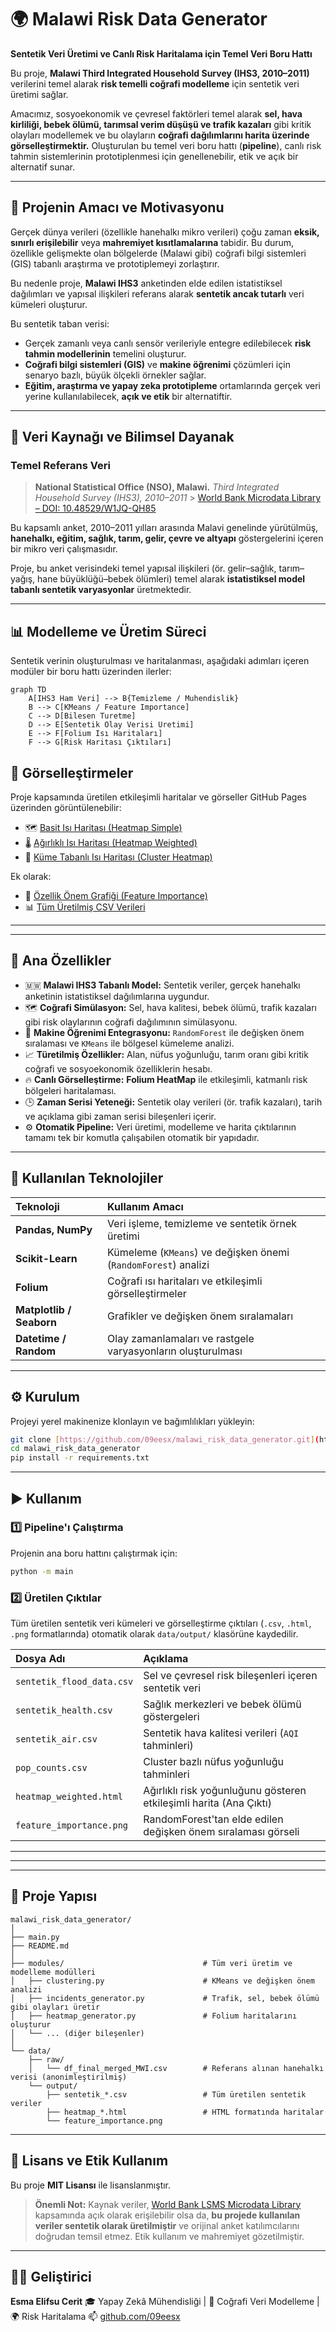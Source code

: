 # 🌍 Malawi Risk Data Generator

**Sentetik Veri Üretimi ve Canlı Risk Haritalama için Temel Veri Boru Hattı**

Bu proje, **Malawi Third Integrated Household Survey (IHS3, 2010–2011)** verilerini temel alarak **risk temelli coğrafi modelleme** için sentetik veri üretimi sağlar.

Amacımız, sosyoekonomik ve çevresel faktörleri temel alarak **sel, hava kirliliği, bebek ölümü, tarımsal verim düşüşü ve trafik kazaları** gibi kritik olayları modellemek ve bu olayların **coğrafi dağılımlarını harita üzerinde görselleştirmektir.** Oluşturulan bu temel veri boru hattı (**pipeline**), canlı risk tahmin sistemlerinin prototiplenmesi için genellenebilir, etik ve açık bir alternatif sunar.

---

## 🎯 Projenin Amacı ve Motivasyonu

Gerçek dünya verileri (özellikle hanehalkı mikro verileri) çoğu zaman **eksik, sınırlı erişilebilir** veya **mahremiyet kısıtlamalarına** tabidir. Bu durum, özellikle gelişmekte olan bölgelerde (Malawi gibi) coğrafi bilgi sistemleri (GIS) tabanlı araştırma ve prototiplemeyi zorlaştırır.

Bu nedenle proje, **Malawi IHS3** anketinden elde edilen istatistiksel dağılımları ve yapısal ilişkileri referans alarak **sentetik ancak tutarlı** veri kümeleri oluşturur.

Bu sentetik taban verisi:
- Gerçek zamanlı veya canlı sensör verileriyle entegre edilebilecek **risk tahmin modellerinin** temelini oluşturur.
- **Coğrafi bilgi sistemleri (GIS)** ve **makine öğrenimi** çözümleri için senaryo bazlı, büyük ölçekli örnekler sağlar.
- **Eğitim, araştırma ve yapay zeka prototipleme** ortamlarında gerçek veri yerine kullanılabilecek, **açık ve etik** bir alternatiftir.

---

## 🧠 Veri Kaynağı ve Bilimsel Dayanak

### Temel Referans Veri
> **National Statistical Office (NSO), Malawi.** *Third Integrated Household Survey (IHS3), 2010–2011* > [World Bank Microdata Library – DOI: 10.48529/W1JQ-QH85](https://doi.org/10.48529/W1JQ-QH85)

Bu kapsamlı anket, 2010–2011 yılları arasında Malavi genelinde yürütülmüş, **hanehalkı, eğitim, sağlık, tarım, gelir, çevre ve altyapı** göstergelerini içeren bir mikro veri çalışmasıdır.

Proje, bu anket verisindeki temel yapısal ilişkileri (ör. gelir–sağlık, tarım–yağış, hane büyüklüğü–bebek ölümleri) temel alarak **istatistiksel model tabanlı sentetik varyasyonlar** üretmektedir.

---

## 📊 Modelleme ve Üretim Süreci

Sentetik verinin oluşturulması ve haritalanması, aşağıdaki adımları içeren modüler bir boru hattı üzerinden ilerler:

```mermaid
graph TD
    A[IHS3 Ham Veri] --> B{Temizleme / Muhendislik}
    B --> C[KMeans / Feature Importance]
    C --> D[Bilesen Turetme]
    D --> E[Sentetik Olay Verisi Uretimi]
    E --> F[Folium Isı Haritaları]
    F --> G[Risk Haritası Çıktıları]
```
## 📍 Görselleştirmeler

Proje kapsamında üretilen etkileşimli haritalar ve görseller GitHub Pages üzerinden görüntülenebilir:

- 🗺️ [Basit Isı Haritası (Heatmap Simple)](https://09eesx.github.io/malawi_synthetic_data_pipeline/data/output/heatmap_simple.html)
- 🌡️ [Ağırlıklı Isı Haritası (Heatmap Weighted)](https://09eesx.github.io/malawi_synthetic_data_pipeline/data/output/heatmap_weighted.html)
- 🔵 [Küme Tabanlı Isı Haritası (Cluster Heatmap)](https://09eesx.github.io/malawi_synthetic_data_pipeline/data/output/heatmap_clusters.html)

Ek olarak:
- 🧩 [Özellik Önem Grafiği (Feature Importance)](https://09eesx.github.io/malawi_synthetic_data_pipeline/data/output/feature_importance.png)
- 📊 [Tüm Üretilmiş CSV Verileri](https://github.com/09eesx/malawi_synthetic_data_pipeline/tree/main/data/output)

---
---

## 🚀 Ana Özellikler

* 🇲🇼 **Malawi IHS3 Tabanlı Model:** Sentetik veriler, gerçek hanehalkı anketinin istatistiksel dağılımlarına uygundur.
* 🗺️ **Coğrafi Simülasyon:** Sel, hava kalitesi, bebek ölümü, trafik kazaları gibi risk olaylarının coğrafi dağılımının simülasyonu.
* 🧮 **Makine Öğrenimi Entegrasyonu:** `RandomForest` ile değişken önem sıralaması ve `KMeans` ile bölgesel kümeleme analizi.
* 📈 **Türetilmiş Özellikler:** Alan, nüfus yoğunluğu, tarım oranı gibi kritik coğrafi ve sosyoekonomik özelliklerin hesabı.
* 🔥 **Canlı Görselleştirme:** **Folium HeatMap** ile etkileşimli, katmanlı risk bölgeleri haritalaması.
* 🕒 **Zaman Serisi Yeteneği:** Sentetik olay verileri (ör. trafik kazaları), tarih ve açıklama gibi zaman serisi bileşenleri içerir.
* ⚙️ **Otomatik Pipeline:** Veri üretimi, modelleme ve harita çıktılarının tamamı tek bir komutla çalışabilen otomatik bir yapıdadır.

---

## 🧩 Kullanılan Teknolojiler

| Teknoloji | Kullanım Amacı |
| :--- | :--- |
| **Pandas, NumPy** | Veri işleme, temizleme ve sentetik örnek üretimi |
| **Scikit-Learn** | Kümeleme (`KMeans`) ve değişken önemi (`RandomForest`) analizi |
| **Folium** | Coğrafi ısı haritaları ve etkileşimli görselleştirmeler |
| **Matplotlib / Seaborn** | Grafikler ve değişken önem sıralamaları |
| **Datetime / Random** | Olay zamanlamaları ve rastgele varyasyonların oluşturulması |

---

## ⚙️ Kurulum

Projeyi yerel makinenize klonlayın ve bağımlılıkları yükleyin:

```bash
git clone [https://github.com/09eesx/malawi_risk_data_generator.git](https://github.com/09eesx/malawi_risk_data_generator.git)
cd malawi_risk_data_generator
pip install -r requirements.txt
```

---

## ▶️ Kullanım

### 1️⃣ Pipeline'ı Çalıştırma

Projenin ana boru hattını çalıştırmak için:

```bash
python -m main
```

### 2️⃣ Üretilen Çıktılar

Tüm üretilen sentetik veri kümeleri ve görselleştirme çıktıları (`.csv`, `.html`, `.png` formatlarında) otomatik olarak `data/output/` klasörüne kaydedilir.

| Dosya Adı | Açıklama |
| :--- | :--- |
| `sentetik_flood_data.csv` | Sel ve çevresel risk bileşenleri içeren sentetik veri |
| `sentetik_health.csv` | Sağlık merkezleri ve bebek ölümü göstergeleri |
| `sentetik_air.csv` | Sentetik hava kalitesi verileri (`AQI` tahminleri) |
| `pop_counts.csv` | Cluster bazlı nüfus yoğunluğu tahminleri |
| `heatmap_weighted.html` | Ağırlıklı risk yoğunluğunu gösteren etkileşimli harita (Ana Çıktı) |
| `feature_importance.png` | RandomForest'tan elde edilen değişken önem sıralaması görseli |

---

---


---

## 🧩 Proje Yapısı

```
malawi_risk_data_generator/
│
├── main.py
├── README.md
│
├── modules/                               # Tüm veri üretim ve modelleme modülleri
│   ├── clustering.py                      # KMeans ve değişken önem analizi
│   ├── incidents_generator.py             # Trafik, sel, bebek ölümü gibi olayları üretir
│   ├── heatmap_generator.py               # Folium haritalarını oluşturur
│   └── ... (diğer bileşenler)
│
└── data/
    ├── raw/
    │   └── df_final_merged_MWI.csv        # Referans alınan hanehalkı verisi (anonimleştirilmiş)
    └── output/
        ├── sentetik_*.csv                 # Tüm üretilen sentetik veriler
        ├── heatmap_*.html                 # HTML formatında haritalar
        └── feature_importance.png
```

---

## 📜 Lisans ve Etik Kullanım

Bu proje **MIT Lisansı** ile lisanslanmıştır.

> **Önemli Not:** Kaynak veriler, [World Bank LSMS Microdata Library](https://microdata.worldbank.org/) kapsamında açık olarak erişilebilir olsa da, **bu projede kullanılan veriler sentetik olarak üretilmiştir** ve orijinal anket katılımcılarını doğrudan temsil etmez. Etik kullanım ve mahremiyet gözetilmiştir.

---

## 👩‍💻 Geliştirici

**Esma Elifsu Cerit**
🎓 Yapay Zekâ Mühendisliği | 🧠 Coğrafi Veri Modelleme | 🌍 Risk Haritalama
📫 [github.com/09eesx](https://github.com/09eesx)
